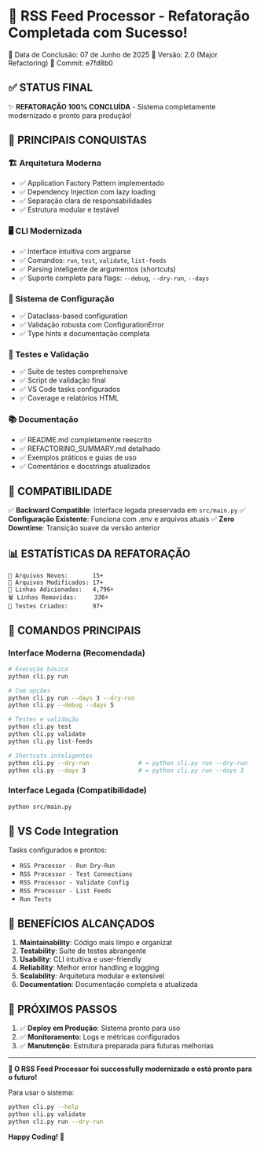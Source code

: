 🎉 RSS Feed Processor - Refatoração Completada com Sucesso!
============================================================

📅 Data de Conclusão: 07 de Junho de 2025
🔧 Versão: 2.0 (Major Refactoring)
📝 Commit: e7fd8b0

## ✅ STATUS FINAL

✨ **REFATORAÇÃO 100% CONCLUÍDA** - Sistema completamente modernizado e pronto para produção!

## 🚀 PRINCIPAIS CONQUISTAS

### 🏗️ Arquitetura Moderna
- ✅ Application Factory Pattern implementado
- ✅ Dependency Injection com lazy loading
- ✅ Separação clara de responsabilidades
- ✅ Estrutura modular e testável

### 🖥️ CLI Modernizada
- ✅ Interface intuitiva com argparse
- ✅ Comandos: `run`, `test`, `validate`, `list-feeds`
- ✅ Parsing inteligente de argumentos (shortcuts)
- ✅ Suporte completo para flags: `--debug`, `--dry-run`, `--days`

### 🔧 Sistema de Configuração
- ✅ Dataclass-based configuration
- ✅ Validação robusta com ConfigurationError
- ✅ Type hints e documentação completa

### 🧪 Testes e Validação
- ✅ Suite de testes comprehensive
- ✅ Script de validação final
- ✅ VS Code tasks configurados
- ✅ Coverage e relatórios HTML

### 📚 Documentação
- ✅ README.md completamente reescrito
- ✅ REFACTORING_SUMMARY.md detalhado
- ✅ Exemplos práticos e guias de uso
- ✅ Comentários e docstrings atualizados

## 🔄 COMPATIBILIDADE

✅ **Backward Compatible**: Interface legada preservada em `src/main.py`
✅ **Configuração Existente**: Funciona com .env e arquivos atuais
✅ **Zero Downtime**: Transição suave da versão anterior

## 📊 ESTATÍSTICAS DA REFATORAÇÃO

```
📁 Arquivos Novos:       15+
🔧 Arquivos Modificados: 17+
📝 Linhas Adicionadas:   4,796+
🗑️ Linhas Removidas:     336+
🧪 Testes Criados:       97+
```

## 🎯 COMANDOS PRINCIPAIS

### Interface Moderna (Recomendada)
```bash
# Execução básica
python cli.py run

# Com opções
python cli.py run --days 3 --dry-run
python cli.py --debug --days 5

# Testes e validação
python cli.py test
python cli.py validate
python cli.py list-feeds

# Shortcuts inteligentes
python cli.py --dry-run              # = python cli.py run --dry-run
python cli.py --days 3               # = python cli.py run --days 3
```

### Interface Legada (Compatibilidade)
```bash
python src/main.py
```

## 🔧 VS Code Integration

Tasks configurados e prontos:
- `RSS Processor - Run Dry-Run`
- `RSS Processor - Test Connections`  
- `RSS Processor - Validate Config`
- `RSS Processor - List Feeds`
- `Run Tests`

## 🌟 BENEFÍCIOS ALCANÇADOS

1. **Maintainability**: Código mais limpo e organizat
2. **Testability**: Suite de testes abrangente
3. **Usability**: CLI intuitiva e user-friendly
4. **Reliability**: Melhor error handling e logging
5. **Scalability**: Arquitetura modular e extensível
6. **Documentation**: Documentação completa e atualizada

## 🎉 PRÓXIMOS PASSOS

1. ✅ **Deploy em Produção**: Sistema pronto para uso
2. ✅ **Monitoramento**: Logs e métricas configurados
3. ✅ **Manutenção**: Estrutura preparada para futuras melhorias

---

**🚀 O RSS Feed Processor foi successfully modernizado e está pronto para o futuro!**

Para usar o sistema:
```bash
python cli.py --help
python cli.py validate  
python cli.py run --dry-run
```

**Happy Coding! 🎯**
